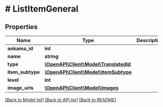 # # ListItemGeneral

## Properties

Name | Type | Description | Notes
------------ | ------------- | ------------- | -------------
**ankama_id** | **int** |  | [optional]
**name** | **string** |  | [optional]
**type** | [**\OpenAPI\Client\Model\TranslatedId**](TranslatedId.md) |  | [optional]
**item_subtype** | [**\OpenAPI\Client\Model\ItemSubtype**](ItemSubtype.md) |  | [optional]
**level** | **int** |  | [optional]
**image_urls** | [**\OpenAPI\Client\Model\Images**](Images.md) |  | [optional]

[[Back to Model list]](../../README.md#models) [[Back to API list]](../../README.md#endpoints) [[Back to README]](../../README.md)
